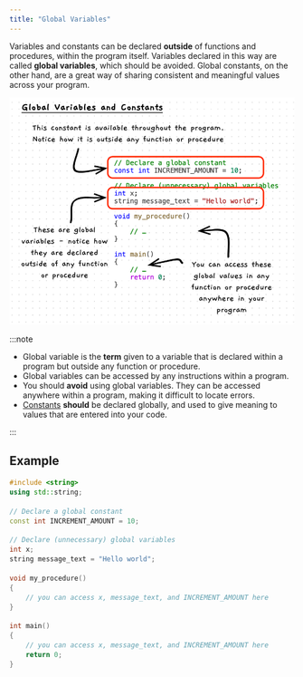 ```yaml
---
title: "Global Variables"
---
```


Variables and constants can be declared **outside** of functions and procedures, within the program itself. Variables declared in this way are called **global variables**, which should be avoided. Global constants, on the other hand, are a great way of sharing consistent and meaningful values across your program.

![Annotated code illustrating global values](./images/global-pano.png)

:::note

- Global variable is the **term** given to a variable that is declared within a program but outside any function or procedure.
- Global variables can be accessed by any instructions within a program.
- You should **avoid** using global variables. They can be accessed anywhere within a program, making it difficult to locate errors.
- [Constants](/book/part-1-instructions/1-sequence-and-data/1-concepts/07-variable#constants) **should** be declared globally, and used to give meaning to values that are entered into your code.

:::

## Example

```cpp
#include <string>
using std::string;

// Declare a global constant
const int INCREMENT_AMOUNT = 10;

// Declare (unnecessary) global variables
int x;
string message_text = "Hello world";

void my_procedure()
{
    // you can access x, message_text, and INCREMENT_AMOUNT here
}

int main() 
{
    // you can access x, message_text, and INCREMENT_AMOUNT here
    return 0;
}
```
